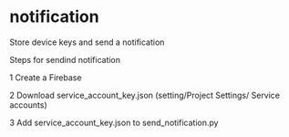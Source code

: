 # notification

Store device keys and send a notification

Steps for sendind notification 

1 Create a Firebase 

2 Download service_account_key.json (setting/Project Settings/ Service accounts)

3 Add service_account_key.json to send_notification.py
